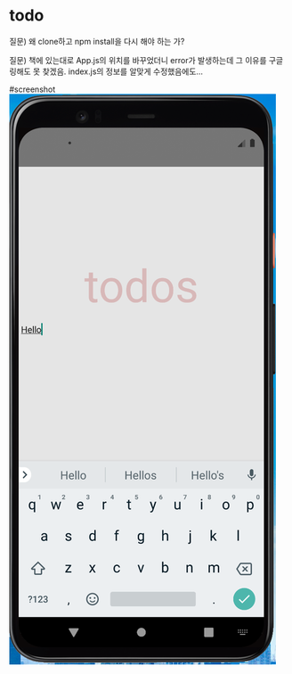 # todo

질문) 왜 clone하고 npm install을 다시 해야 하는 가?

질문) 책에 있는대로 App.js의 위치를 바꾸었더니 error가 발생하는데 그 이유를 구글링해도 못 찾겠음. index.js의 정보를 알맞게 수정했음에도...

#screenshot
![todoApp](./screenshot.PNG)